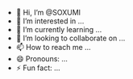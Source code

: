 - 👋 Hi, I’m @SOXUMI
- 👀 I’m interested in ...
- 🌱 I’m currently learning ...
- 💞️ I’m looking to collaborate on ...
- 📫 How to reach me ...
- 😄 Pronouns: ...
- ⚡ Fun fact: ...

<!---
SOXUMI/SOXUMI is a ✨ special ✨ repository because its `README.md` (this file) appears on your GitHub profile.
You can click the Preview link to take a look at your changes.
--->
